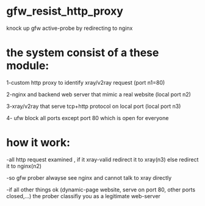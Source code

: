 # gfw_resist_http_proxy
knock up gfw active-probe by redirecting to nginx


# the system consist of a these module:

1-custom http proxy to identify xray/v2ray request (port n1=80)

2-nginx and backend web server that mimic a real website (local port n2)

3-xray/v2ray that serve tcp+http protocol on local port  (local port n3)

4- ufw block all ports except port 80 which is open for everyone


# how it work:

-all http request examined , if it xray-valid redirect it to xray(n3) else redirect it to nginx(n2)

-so gfw prober alwayse see nginx and cannot talk to xray directly 

-if all other things ok (dynamic-page website, serve on port 80, other ports closed,...) the prober classifiy you as a legitimate web-server





